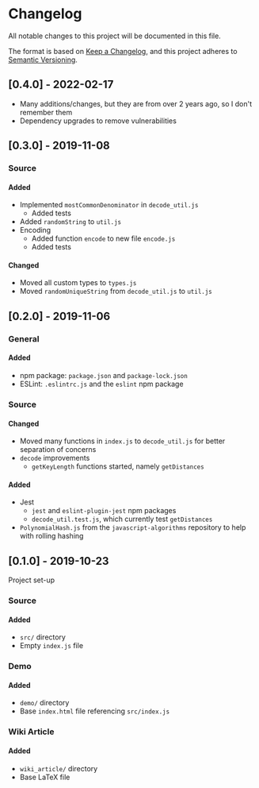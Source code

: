 # Changelog
All notable changes to this project will be documented in this file.

The format is based on [Keep a Changelog](https://keepachangelog.com/en/1.0.0/),
and this project adheres to [Semantic Versioning](https://semver.org/spec/v2.0.0.html).

## [0.4.0] - 2022-02-17
- Many additions/changes, but they are from over 2 years ago, so I don't remember them
- Dependency upgrades to remove vulnerabilities

## [0.3.0] - 2019-11-08
### Source
#### Added
- Implemented `mostCommonDenominator` in `decode_util.js`
  - Added tests
- Added `randomString` to `util.js`
- Encoding
  - Added function `encode` to new file `encode.js`
  - Added tests

#### Changed
- Moved all custom types to `types.js`
- Moved `randomUniqueString` from `decode_util.js` to `util.js`

## [0.2.0] - 2019-11-06
### General
#### Added
- npm package: `package.json` and `package-lock.json`
- ESLint: `.eslintrc.js` and the `eslint` npm package

### Source
#### Changed
- Moved many functions in `index.js` to `decode_util.js` for better separation of concerns
- `decode` improvements
  - `getKeyLength` functions started, namely `getDistances`
#### Added
- Jest
  - `jest` and `eslint-plugin-jest` npm packages
  - `decode_util.test.js`, which currently test `getDistances`
- `PolynomialHash.js` from the `javascript-algorithms` repository to help with rolling hashing

## [0.1.0] - 2019-10-23
Project set-up
### Source
#### Added
- `src/` directory
- Empty `index.js` file
### Demo
#### Added
- `demo/` directory
- Base `index.html` file referencing `src/index.js`
### Wiki Article
#### Added
- `wiki_article/` directory
- Base LaTeX file
